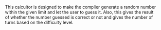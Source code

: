 This calcultor is designed to make the complier generate a random number within the given limit and let the user to guess it. Also, this gives the result of whether the number guessed is correct or not and gives the number of turns based on the difficulty level.

